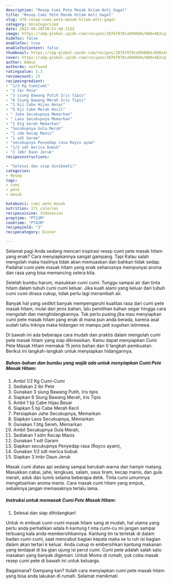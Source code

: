 ```yaml
---
description: "Resep Cumi Pete Masak Hitam Anti Gagal"
title: "Resep Cumi Pete Masak Hitam Anti Gagal"
slug: 478-resep-cumi-pete-masak-hitam-anti-gagal
category: Uncategorized
date: 2022-06-28T20:51:44.115Z
image: https://img-global.cpcdn.com/recipes/2876f878ca994604/680x482cq70/cumi-pete-masak-hitam-foto-resep-utama.jpg
hideToc: false
enableToc: true
enableTocContent: false
thumbnail: https://img-global.cpcdn.com/recipes/2876f878ca994604/680x482cq70/cumi-pete-masak-hitam-foto-resep-utama.jpg
cover: https://img-global.cpcdn.com/recipes/2876f878ca994604/680x482cq70/cumi-pete-masak-hitam-foto-resep-utama.jpg
author: Admin
authorAv: notfound
ratingvalue: 3.3
reviewcount: 15
recipeingredient:
- "1/2 Kg CumiCumi"
- "2 lbr Pete"
- "3 siung Bawang Putih Iris tipis"
- "6 Siung Bawang Merah Iris Tipis"
- "1 bji Cabe Hijau Besar"
- "5 bji Cabe Merah Kecil"
- " Jahe Secukupnya Memarkan"
- " Laos Secukupnya Memarkan"
- "1 btg Sereh Memarkan"
- "Secukupnya Gula Merah"
- "1 sdm Kecap Manis"
- "1 sdt Garam"
- "secukupnya Penyedap rasa Royco ayam"
- "1/2 sdt merica bubuk"
- "3 lmbr Daun Jeruk"
recipeinstructions:

- "Selesai dan siap dinikmati!"
categories:
- Resep
tags:
- cumi
- pete
- masak

katakunci: cumi pete masak 
nutrition: 271 calories
recipecuisine: Indonesian
preptime: "PT13M"
cooktime: "PT42M"
recipeyield: "3"
recipecategory: Dinner

---
```



Selamat pagi Anda sedang mencari inspirasi resep cumi pete masak hitam yang enak? Cara menyiapkannya sangat gampang. Tapi Kalau salah mengolah maka hasilnya tidak akan memuaskan dan bahkan tidak sedap. Padahal cumi pete masak hitam yang enak seharusnya mempunyai aroma dan rasa yang bisa memancing selera kita.


Setelah bumbu harum, masukkan cumi cumi. Tunggu sampai air dan tinta hitam dalam tubuh cumi cumi keluar. Jika kuah alami yang keluar dari tubuh cumi cumi dirasa cukup, tidak perlu lagi menambah air.

Banyak hal yang sedikit banyak mempengaruhi kualitas rasa dari cumi pete masak hitam, mulai dari jenis bahan, lalu pemilihan bahan segar hingga cara mengolah dan menghidangkannya. Tak perlu pusing jika mau menyiapkan cumi pete masak hitam yang enak di mana pun anda berada, karena asal sudah tahu triknya maka hidangan ini mampu jadi suguhan istimewa.


Di bawah ini ada beberapa cara mudah dan praktis dalam mengolah cumi pete masak hitam yang siap dikreasikan. Kamu dapat menyiapkan Cumi Pete Masak Hitam memakai 15 jenis bahan dan 0 langkah pembuatan. Berikut ini langkah-langkah untuk menyiapkan hidangannya.

<!--inarticleads1-->

##### Bahan-bahan dan bumbu yang wajib ada untuk menyiapkan Cumi Pete Masak Hitam:

1. Ambil 1/2 Kg Cumi-Cumi
1. Sediakan 2 lbr Pete
1. Gunakan 3 siung Bawang Putih, Iris tipis
1. Siapkan 6 Siung Bawang Merah, Iris Tipis
1. Ambil 1 bji Cabe Hijau Besar
1. Siapkan 5 bji Cabe Merah Kecil
1. Persiapkan  Jahe Secukupnya, Memarkan
1. Siapkan  Laos Secukupnya, Memarkan
1. Gunakan 1 btg Sereh, Memarkan
1. Ambil Secukupnya Gula Merah,
1. Sediakan 1 sdm Kecap Manis
1. Gunakan 1 sdt Garam
1. Siapkan secukupnya Penyedap rasa (Royco ayam),
1. Gunakan 1/2 sdt merica bubuk
1. Siapkan 3 lmbr Daun Jeruk


Masak cumi diatas api sedang sampai berubah warna dan hampir matang. Masukkan cabai, jahe, lengkuas, salam, saus tiram, kecap manis, dan gula merah, aduk dan tumis selama beberapa detik. Tinta cumi umumnya mengeluarkan aroma manis. Cara masak cumi hitam yang empuk, sebaiknya jangan memasaknya terlalu lama. 

<!--inarticleads2-->

##### Instruksi untuk memasak Cumi Pete Masak Hitam:


1. Selesai dan siap dihidangkan!

Untuk m embuat cumi-cumi masak hitam sang at mudah, hal utama yang perlu anda perhatikan adala h kantung t inta cumi-cu mi jangan sampai terbuang kala anda membersihkannya. Kantung tin ta terletak di dalam badan cumi-cumi, saat mencabut bagian kepala maka se lu ruh isi bagian dalam akan tertari k keluar. Anda cukup m embersihkan kantung makanan yang terdapat di ba gian ujung isi perut cumi. Cumi pete adalah salah satu masakan yang banyak digemari. Untuk Moms di rumah, yuk coba masak resep cumi pete di bawah ini untuk keluarga. 

Bagaimana? Gampang kan? Itulah cara menyiapkan cumi pete masak hitam yang bisa anda lakukan di rumah. Selamat menikmati
